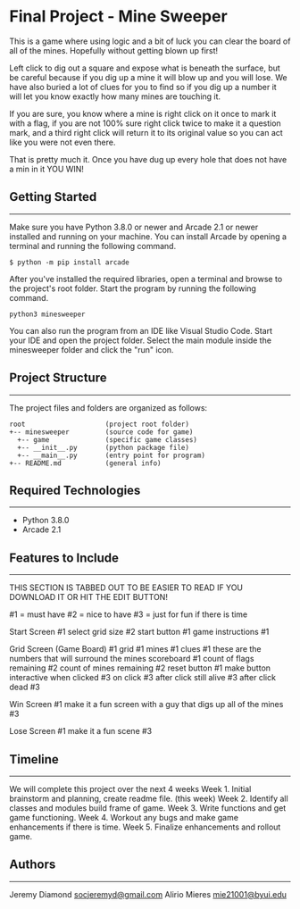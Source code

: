# Final Project - Mine Sweeper
This is a game where using logic and a bit of luck you can clear the board of all of the mines.  Hopefully without getting blown up first!

Left click to dig out a square and expose what is beneath the surface, but be careful because if you dig up a mine it will blow up and you will lose. We have also buried a lot of clues for you to find so if you dig up a number it will let you know exactly how many mines are touching it.

If you are sure, you know where a mine is right click on it once to mark it with a flag, if you are not 100% sure right click twice to make it a question mark, and a third right click will return it to its original value so you can act like you were not even there. 

That is pretty much it.  Once you have dug up every hole that does not have a min in it YOU WIN!


## Getting Started
---
Make sure you have Python 3.8.0 or newer and Arcade 2.1 or newer installed 
and running on your machine. You can install Arcade by opening a terminal 
and running the following command.
```
$ python -m pip install arcade
```
After you've installed the required libraries, open a terminal and browse to the 
project's root folder. Start the program by running the following command.
```
python3 minesweeper 
```
You can also run the program from an IDE like Visual Studio Code. Start your IDE 
and open the project folder. Select the main module inside the minesweeper folder and 
click the "run" icon.

## Project Structure
---
The project files and folders are organized as follows:
```
root                    (project root folder)
+-- minesweeper         (source code for game)
  +-- game              (specific game classes)
  +-- __init__.py       (python package file)
  +-- __main__.py       (entry point for program)
+-- README.md           (general info)
```

## Required Technologies
---
* Python 3.8.0
* Arcade 2.1

## Features to Include 
---
THIS SECTION IS TABBED OUT TO BE EASIER TO READ IF YOU DOWNLOAD IT OR HIT THE EDIT BUTTON!

#1 = must have
#2 = nice to have
#3 = just for fun if there is time

Start Screen #1
    select grid size #2
    start button #1
    game instructions #1

Grid Screen (Game Board) #1
    grid #1
    mines #1
    clues #1
        these are the numbers that will surround the mines
    scoreboard #1
        count of flags remaining #2
        count of mines remaining #2
    reset button #1
        make button interactive when clicked #3
            on click #3
            after click still alive #3
            after click dead #3 

Win Screen #1
    make it a fun screen with a guy that digs up all of the mines #3

Lose Screen #1
    make it a fun scene #3

## Timeline
---
We will complete this project over the next 4 weeks
    Week 1. Initial brainstorm and planning, create readme file. (this week)
    Week 2. Identify all classes and modules build frame of game.
    Week 3. Write functions and get game functioning.
    Week 4. Workout any bugs and make game enhancements if there is time.
    Week 5. Finalize enhancements and rollout game.


## Authors
---
Jeremy Diamond socjeremyd@gmail.com
Alirio Mieres mie21001@byui.edu


